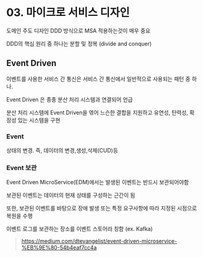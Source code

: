 # 03. 마이크로 서비스 디자인
도메인 주도 디자인 DDD 방식으로 MSA 적용하는것이 매우 중요

DDD의 핵심 원리 중 하나는 분할 및 정복 (divide and conquer)

## Event Driven 
이벤트를 사용한 서비스 간 통신은 서비스 간 통신에서 일반적으로 사용되는 패턴 중 하나.

Event Driven 은 종종 분산 처리 시스템과 연결되어 언급

분산 처리 시스템에 Event Driven을 엮어 느슨한 결합을 지원하고 유연성, 탄력성, 확장성 있는 시스템을 구현

### Event 
상태의 변경. 즉, 데이터의 변경,생성,삭제(CUD)등

### Event 보관
Event Driven MicroService(EDM)에서는 발생된 이벤트는 반드시 보관되어야함

보관된 이벤트는 데이터의 현재 상태를 구성하는 근간이 됨

또한, 보관된 이벤트를 바탕으로 장애 발생 또는 특정 요구사항에 따라 지정된 시점으로 복원을 수행

이벤트 로그를 보관하는 장소를 이벤트 스토어라 칭함 (ex. Kafka)

> https://medium.com/dtevangelist/event-driven-microservice-%EB%9E%80-54b4eaf7cc4a
